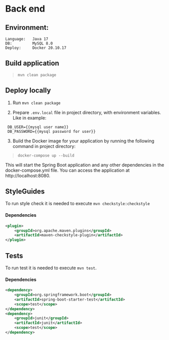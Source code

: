 # Back end

## Environment:

```
Language:   Java 17
DB:         MySQL 8.0
Deploy:     Docker 20.10.17 
```

## Build application

> `mvn clean package`

## Deploy locally

1. Run `mvn clean package`

2. Prepare `.env.local` file in project directory, with environment variables. Like in example:
```text
 DB_USER={{mysql user name}}
 DB_PASSWORD={{mysql password for user}}
```

3. Build the Docker image for your application by running the following command in project directory:
> `docker-compose up --build`

This will start the Spring Boot application and any other dependencies in the docker-compose.yml file. You can access the application at http://localhost:8080.

## StyleGuides

To run style check it is needed to execute `mvn checkstyle:checkstyle`
#### Dependencies

```xml
<plugin>
    <groupId>org.apache.maven.plugins</groupId>
    <artifactId>maven-checkstyle-plugin</artifactId>
</plugin>
```

## Tests

To run test it is needed to execute `mvn test`.  

#### Dependencies

```xml
<dependency>
    <groupId>org.springframework.boot</groupId>
    <artifactId>spring-boot-starter-test</artifactId>
    <scope>test</scope>
</dependency>
<dependency>
    <groupId>junit</groupId>
    <artifactId>junit</artifactId>
    <scope>test</scope>
</dependency>
```

